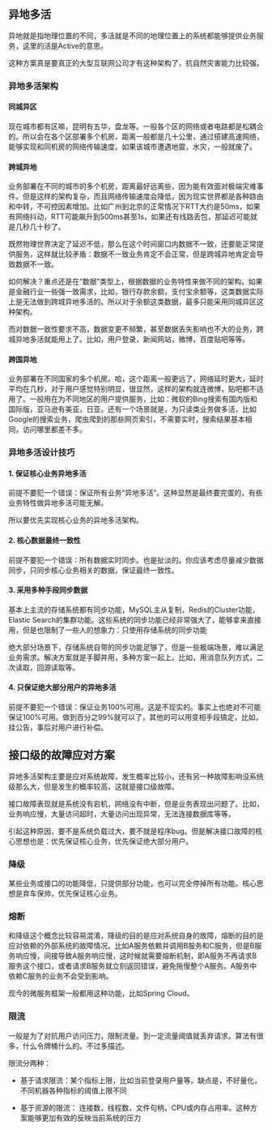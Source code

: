 
## 异地多活

异地就是指地理位置的不同，多活就是不同的地理位置上的系统都能够提供业务服务，这里的活是Active的意思。

这种方案真是要真正的大型互联网公司才有这种架构了，抗自然灾害能力比较强。

### 异地多活架构

#### 同城异区

现在城市都有区嘛，昆明有五华，盘龙等。一般各个区的网络或者电路都是松耦合的。所以会在各个区部署多个机房，距离一般都是几十公里，通过搭建高速网络，能够实现和同机房的网络传输速度。如果该城市遭遇地震，水灾，一般就废了。

#### 跨城异地

业务部署在不同的城市的多个机房，距离最好远离些，因为能有效面对极端灾难事件。但是这样的架构复杂，而且网络传输速度会降低，因为现实世界都是各种路由和中转，不可控因素增加。比如广州到北京的正常情况下RTT大约是50ms，如果有网络抖动，RTT可能飙升到500ms甚至1s，如果还有线路丢包，那延迟可能就是几秒几十秒了。

既然物理世界决定了延迟不低，那么在这个时间窗口内数据不一致，还要能正常提供服务，这样就比较矛盾：数据不一致业务肯定不会正常，但是跨城异地肯定会导致数据不一致。

如何解决？重点还是在“数据”类型上，根据数据的业务特性来做不同的架构。如果是金融行业一些强一致需求，比如，银行存款余额，支付宝余额等，这类数据实际上是无法做到跨城异地多活的。所以对于余额这类数据，最多只能采用同城异区这种架构。

而对数据一致性要求不高，数据变更不频繁，甚至数据丢失影响也不大的业务，跨城异地多活就能用上了。比如，用户登录，新闻网站，微博，百度贴吧等等。

#### 跨国异地

业务部署在不同国家的多个机房。哈，这个距离一般更远了，网络延时更大，延时平均在几秒，对于用户感觉特别明显，很显然，这样的架构就连微博，贴吧都不适用了。一般用在为不同地区的用户提供服务，比如：微软的Bing搜索有国内版和国际版，亚马逊有美亚，日亚。还有一个场景就是，为只读类业务做多活，比如Google的搜索业务，爬虫爬到的那些网页索引，不需要实时，搜索结果基本相同，访问哪里都差不多。

### 异地多活设计技巧

#### 1. 保证核心业务异地多活

前提不要犯一个错误：保证所有业务“异地多活”。这种显然是最终要完蛋的，有些业务特性做异地多活可能无解。

所以要优先实现核心业务的异地多活架构。


#### 2. 核心数据最终一致性

前提不要犯一个错误：所有数据实时同步。也是扯淡的。你应该考虑尽量减少数据同步，只同步核心业务相关的数据，保证最终一致性。

#### 3. 采用多种手段同步数据

基本上主流的存储系统都有同步功能，MySQL主从复制，Redis的Cluster功能，Elastic Search的集群功能。这些系统的同步功能已经非常强大了，能够拿来直接用，但是也限制了一些人的想象力：只使用存储系统的同步功能

绝大部分场景下，存储系统自带的同步功能足够了，但是一些极端场景，难以满足业务需求。解决方案就是手脚并用，多种方案一起上。比如，用消息队列方式，二次读取，回源读取等。

#### 4. 只保证绝大部分用户的异地多活

前提不要犯一个错误：保证业务100%可用。这是不现实的。事实上也绝对不可能保证100%可用。做到百分之99%就可以了，其他的可以用变相手段搞定，比如，挂公告，事后对用户进行补偿。

## 接口级的故障应对方案

异地多活架构主要是应对系统故障，发生概率比较小，还有另一种故障影响没系统级那么大，但是发生的概率较高，这就是接口级故障。

接口故障表现就是系统没有宕机，网络没有中断，但是业务表现出问题了。比如，业务响应慢，大量访问超时，大量访问出现异常，无法连接数据库等等。

引起这种原因，要不是系统负载过大，要不就是程序bug。但是解决接口故障的核心思想也是：优先保证核心业务，优先保证绝大部分用户。

### 降级

某些业务或接口的功能降低，只提供部分功能，也可以完全停掉所有功能。核心思想是弃车保帅，优先保证核心业务。

### 熔断

和降级这个概念比较容易混淆，降级的目的是应对系统自身的故障，熔断的目的是应对依赖的外部系统的故障情况。比如A服务依赖并调用B服务和C服务，但是B服务响应慢，间接导致A服务响应慢，这时候就需要熔断机制，即A服务不再请求B服务这个接口，或者请求B服务就立刻返回错误，避免拖慢整个A服务。A服务中依赖C服务的业务不会受到影响。

现今的微服务框架一般都用这种功能，比如Spring Cloud。

### 限流

一般是为了对抗用户访问压力，限制流量。到一定流量阈值就丢弃请求。算法有很多，什么令牌桶什么的。不过多描述。

限流分两种：

- 基于请求限流：某个指标上限，比如当前登录用户量等。缺点是，不好量化，不同机器各种指标的阈值上限不同

- 基于资源的限流： 连接数，线程数，文件句柄，CPU或内存占用率。这种方案能够更加有效的反映当前系统的压力
